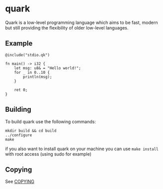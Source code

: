 # quark

Quark is a low-level programming language which aims to be fast, modern but still providing the flexibility of older low-level languages.

## Example

```quark
@include("stdio.qk")

fn main() -> i32 {
    let msg: u8& = "Hello world!";
    for _ in 0..10 {
        println(msg);
    }
    
    ret 0;
}
```

## Building

To build quark use the following commands:

```
mkdir build && cd build
../configure
make
```

if you also want to install quark on your machine you can use `make install` with root access (using sudo for example)

## Copying

See [COPYING](COPYING)
